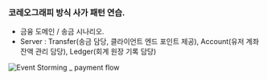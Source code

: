 ### 코레오그래피 방식 사가 패턴 연습.

- 금융 도메인 / 송금 시나리오.
- Server : Transfer(송금 담당, 클라이언트 엔드 포인트 제공), Account(유저 계좌 잔액 관리 담당), Ledger(회계 원장 기록 담당)



![Event Storming _ payment flow](https://github.com/user-attachments/assets/3473caef-ad61-4bd3-b3c5-c646b97f8f2b)
